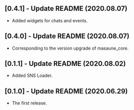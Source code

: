 ## [0.4.1] - Update README (2020.08.07)

* Added widgets for chats and events.

## [0.4.0] - Update README (2020.08.07)

* Corresponding to the version upgrade of masaune_core.

## [0.1.1] - Update README (2020.08.02)

* Added SNS Loader.

## [0.1.0] - Update README (2020.06.29)

* The first release.
